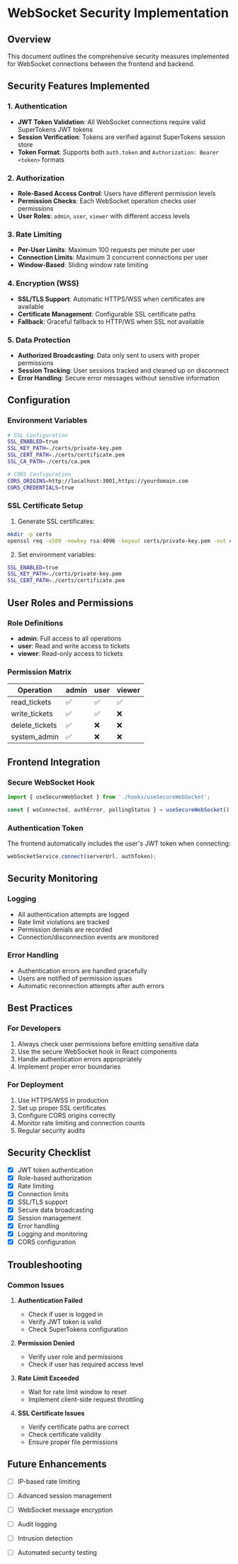 # WebSocket Security Implementation

## Overview
This document outlines the comprehensive security measures implemented for WebSocket connections between the frontend and backend.

## Security Features Implemented

### 1. Authentication
- **JWT Token Validation**: All WebSocket connections require valid SuperTokens JWT tokens
- **Session Verification**: Tokens are verified against SuperTokens session store
- **Token Format**: Supports both `auth.token` and `Authorization: Bearer <token>` formats

### 2. Authorization
- **Role-Based Access Control**: Users have different permission levels
- **Permission Checks**: Each WebSocket operation checks user permissions
- **User Roles**: `admin`, `user`, `viewer` with different access levels

### 3. Rate Limiting
- **Per-User Limits**: Maximum 100 requests per minute per user
- **Connection Limits**: Maximum 3 concurrent connections per user
- **Window-Based**: Sliding window rate limiting

### 4. Encryption (WSS)
- **SSL/TLS Support**: Automatic HTTPS/WSS when certificates are available
- **Certificate Management**: Configurable SSL certificate paths
- **Fallback**: Graceful fallback to HTTP/WS when SSL not available

### 5. Data Protection
- **Authorized Broadcasting**: Data only sent to users with proper permissions
- **Session Tracking**: User sessions tracked and cleaned up on disconnect
- **Error Handling**: Secure error messages without sensitive information

## Configuration

### Environment Variables
```bash
# SSL Configuration
SSL_ENABLED=true
SSL_KEY_PATH=./certs/private-key.pem
SSL_CERT_PATH=./certs/certificate.pem
SSL_CA_PATH=./certs/ca.pem

# CORS Configuration
CORS_ORIGINS=http://localhost:3001,https://yourdomain.com
CORS_CREDENTIALS=true
```

### SSL Certificate Setup
1. Generate SSL certificates:
```bash
mkdir -p certs
openssl req -x509 -newkey rsa:4096 -keyout certs/private-key.pem -out certs/certificate.pem -days 365 -nodes
```

2. Set environment variables:
```bash
SSL_ENABLED=true
SSL_KEY_PATH=./certs/private-key.pem
SSL_CERT_PATH=./certs/certificate.pem
```

## User Roles and Permissions

### Role Definitions
- **admin**: Full access to all operations
- **user**: Read and write access to tickets
- **viewer**: Read-only access to tickets

### Permission Matrix
| Operation | admin | user | viewer |
|-----------|-------|------|--------|
| read_tickets | ✅ | ✅ | ✅ |
| write_tickets | ✅ | ✅ | ❌ |
| delete_tickets | ✅ | ❌ | ❌ |
| system_admin | ✅ | ❌ | ❌ |

## Frontend Integration

### Secure WebSocket Hook
```javascript
import { useSecureWebSocket } from './hooks/useSecureWebSocket';

const { wsConnected, authError, pollingStatus } = useSecureWebSocket();
```

### Authentication Token
The frontend automatically includes the user's JWT token when connecting:
```javascript
webSocketService.connect(serverUrl, authToken);
```

## Security Monitoring

### Logging
- All authentication attempts are logged
- Rate limit violations are tracked
- Permission denials are recorded
- Connection/disconnection events are monitored

### Error Handling
- Authentication errors are handled gracefully
- Users are notified of permission issues
- Automatic reconnection attempts after auth errors

## Best Practices

### For Developers
1. Always check user permissions before emitting sensitive data
2. Use the secure WebSocket hook in React components
3. Handle authentication errors appropriately
4. Implement proper error boundaries

### For Deployment
1. Use HTTPS/WSS in production
2. Set up proper SSL certificates
3. Configure CORS origins correctly
4. Monitor rate limiting and connection counts
5. Regular security audits

## Security Checklist

- [x] JWT token authentication
- [x] Role-based authorization
- [x] Rate limiting
- [x] Connection limits
- [x] SSL/TLS support
- [x] Secure data broadcasting
- [x] Session management
- [x] Error handling
- [x] Logging and monitoring
- [x] CORS configuration

## Troubleshooting

### Common Issues

1. **Authentication Failed**
   - Check if user is logged in
   - Verify JWT token is valid
   - Check SuperTokens configuration

2. **Permission Denied**
   - Verify user role and permissions
   - Check if user has required access level

3. **Rate Limit Exceeded**
   - Wait for rate limit window to reset
   - Implement client-side request throttling

4. **SSL Certificate Issues**
   - Verify certificate paths are correct
   - Check certificate validity
   - Ensure proper file permissions

## Future Enhancements

- [ ] IP-based rate limiting
- [ ] Advanced session management
- [ ] WebSocket message encryption
- [ ] Audit logging
- [ ] Intrusion detection
- [ ] Automated security testing

